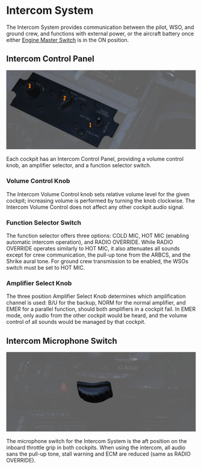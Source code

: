 # Intercom System

The Intercom System provides communication between the pilot, WSO, and ground
crew, and functions with external power, or the aircraft battery once either
[Engine Master Switch](../../cockpit/pilot/left_console/front_section.md#engine-master-switches) is
in the ON position.

## Intercom Control Panel

![intercom_panel](../../img/wso_intercom_panel.jpg)

Each cockpit has an Intercom Control Panel, providing a volume control knob, an
amplifier selector, and a function selector switch.

### Volume Control Knob

The Intercom Volume Control knob sets relative volume level for the given
cockpit; increasing volume is performed by turning the knob clockwise. The
Intercom Volume Control does not affect any other cockpit audio signal.

### Function Selector Switch

The function selector offers three options: COLD MIC, HOT MIC (enabling automatic
intercom operation), and RADIO OVERRIDE. While RADIO OVERRIDE operates similarly
to HOT MIC, it also attenuates all sounds except for crew communication, the pull-up
tone from the ARBCS, and the Shrike aural tone. For ground crew transmission to be
enabled, the WSOs switch must be set to HOT MIC.

### Amplifier Select Knob

The three position Amplifier Select Knob determines which amplification channel
is used: B/U for the backup, NORM for the normal amplifier, and EMER for a
parallel function, should both amplifiers in a cockpit fail. In EMER mode, only
audio from the other cockpit would be heard, and the volume control of all sounds
would be managed by that cockpit.

## Intercom Microphone Switch

![pilot_intercom_mic_switch](../../img/pilot_mic_switch.jpg)

The microphone switch for the Intercom System is the aft position on the inboard
throttle grip in both cockpits. When using the intercom, all audio sans the
pull-up tone, stall warning and ECM are reduced (same as RADIO OVERRIDE).
